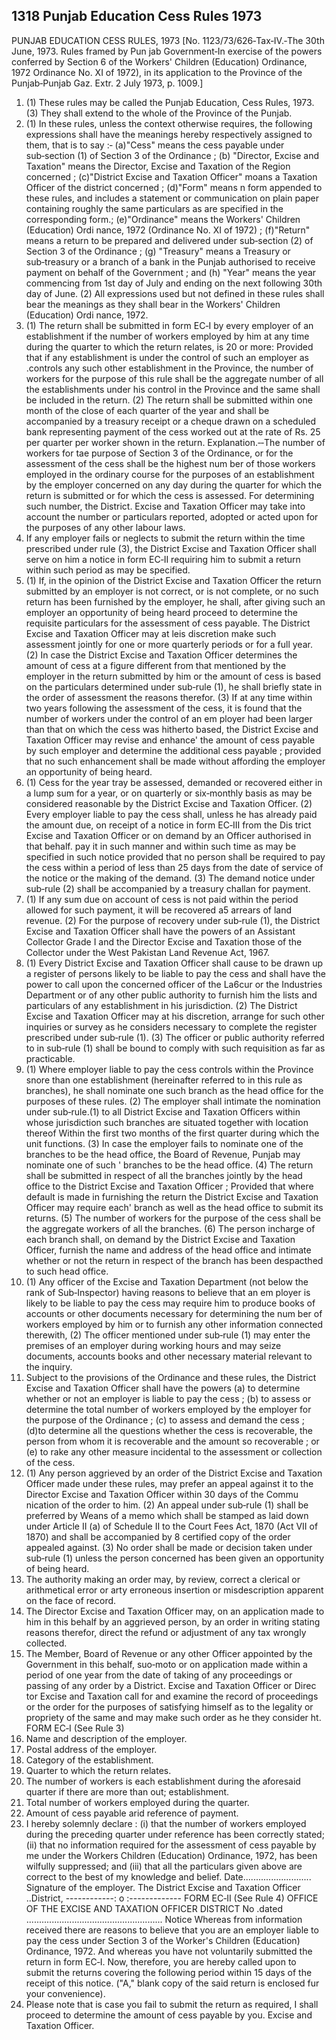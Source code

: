## 1318 Punjab Education Cess Rules 1973
 
PUNJAB EDUCATION CESS RULES, 1973
[No. 1123/73/626‑Tax‑IV.‑The 30th June, 1973. Rules framed by Pun jab Government‑In exercise of the powers conferred by Section 6 of the Workers' Children (Education) Ordinance, 1972 Ordinance No. XI of 1972), in its application to the Province of the Punjab‑Punjab Gaz. Extr. 2 July 1973, p. 1009.]

1. (1) These rules may be called the Punjab Education, Cess Rules, 1973.
   (3) They shall extend to the whole of the Province of the Punjab.
2. (1) In these rules, unless the context otherwise requires, the following expressions shall have the meanings hereby respectively assigned to them, that is to say :‑
   (a)"Cess" means the cess payable under sub‑section (1) of Section 3 of the Ordinance ;
   (b) "Director, Excise and Taxation" means the Director, Excise and Taxation of the Region concerned ;
   (c)"District Excise and Taxation Officer" moans a Taxation Officer of the district concerned ;
   (d)"Form" means n form appended to these rules, and includes a statement or communication on plain paper containing roughly the same particulars as are specified in the corresponding form.;
   (e)"Ordinance" means the Workers' Children (Education) Ordi nance, 1972 (Ordinance No. XI of 1972) ;
   (f)"Return" means a return to be prepared and delivered under sub‑section (2) of Section 3 of the Ordinance ;
   (g) "Treasury" means a Treasury or sub‑treasury or a branch of a bank in the Punjab authorised to receive payment on behalf of the Government ; and
   (h) "Year" means the year commencing from 1st day of July and ending on the next following 30th day of June.
   (2) All expressions used but not defined in these rules shall bear the meanings as they shall bear in the Workers' Children (Education) Ordi nance, 1972.
3. (1) The return shall be submitted in form EC‑I by every employer of an establishment if the number of workers employed by him at any time during the quarter to which the return relates, is 20 or more:
   Provided that if any establishment is under the control of such an employer as .controls any such other establishment in the Province, the number of workers for the purpose of this rule shall be the aggregate number of all the establishments under his control in the Province and the same shall be included in the return.
   (2) The return shall be submitted within one month of the close of each quarter of the year and shall be accompanied by a treasury receipt or a cheque drawn on a scheduled bank representing payment of the cess worked out at the rate of Rs. 25 per quarter per worker shown in the return.
   Explanation.‑‑The number of workers for tae purpose of Section 3 of the Ordinance, or for the assessment of the cess shall be the highest num ber of those workers employed in the ordinary course for the purposes of an establishment by the employer concerned on any day during the quarter for which the return is submitted or for which the cess is assessed. For determining such number, the District. Excise and Taxation Officer may take into account the number or particulars reported, adopted or acted upon for the purposes of any other labour laws.
4. If any employer fails or neglects to submit the return within the time prescribed under rule (3), the District Excise and Taxation Officer shall serve on him a notice in form EC‑II requiring him to submit a return within such period as may be specified.
5. (1) If, in the opinion of the District Excise and Taxation Officer the return submitted by an employer is not correct, or is not complete, or no such return has been furnished by the employer, he shall, after giving such an employer an opportunity of being heard proceed to determine the requisite particulars for the assessment of cess payable. The District Excise and Taxation Officer may at leis discretion make such assessment jointly for one or more quarterly periods or for a full year.
   (2) In case the District Excise and Taxation Officer determines the amount of cess at a figure different from that mentioned by the employer in the return submitted by him or the amount of cess is based on the particulars determined under sub‑rule (1), he shall briefly state in the order of assessment the reasons therefor.
   (3) If at any time within two years following the assessment of the cess, it is found that the number of workers under the control of an em ployer had been larger than that on which the cess was hitherto based, the District Excise and Taxation Officer may revise and enhance' the amount of cess payable by such employer and determine the additional cess payable ; provided that no such enhancement shall be made without affording the employer an opportunity of being heard.
6. (1) Cess for the year tray be assessed, demanded or recovered either in a lump sum for a year, or on quarterly or six‑monthly basis as may be considered reasonable by the District Excise and Taxation Officer.
   (2) Every employer liable to pay the cess shall, unless he has already paid the amount due, on receipt of a notice in form EC‑III from the Dis trict Excise and Taxation Officer or on demand by an Officer authorised in that behalf. pay it in such manner and within such time as may be specified in such notice provided that no person shall be required to pay the cess within a period of less than 25 days from the date of service of the notice or the making of the demand.
   (3) The demand notice under sub‑rule (2) shall be accompanied by a treasury challan for payment.
7. (1) If any sum due on account of cess is not paid within the period allowed for such payment, it will be recovered a5 arrears of land revenue.
   (2) For the purpose of recovery under sub‑rule (1), the District Excise and Taxation Officer shall have the powers of an Assistant Collector Grade I and the Director Excise and Taxation those of the Collector under the West Pakistan Land Revenue Act, 1967.
8. (1) Every District Excise and Taxation Officer shall cause to be drawn up a register of persons likely to be liable to pay the cess and shall have the power to call upon the concerned officer of the La6cur or the Industries Department or of any other public authority to furnish him the lists and particulars of any establishment in his jurisdiction.
   (2) The District Excise and Taxation Officer may at his discretion, arrange for such other inquiries or survey as he considers necessary to complete the register prescribed under sub‑rule (1).
   (3) The officer or public authority referred to in sub‑rule (1) shall be bound to comply with such requisition as far as practicable.
9. (1) Where employer liable to pay the cess controls within the Province snore than one establishment (hereinafter referred to in this rule as branches), he shall nominate one such branch as the head office for the purposes of these rules.
   (2) The employer shall intimate the nomination under sub‑rule.(1) to all District Excise and Taxation Officers within whose jurisdiction such branches are situated together with location thereof Within the first two months of the first quarter during which the unit functions.
   (3) In case the employer fails to nominate one of the branches to be the head office, the Board of Revenue, Punjab may nominate one of such ' branches to be the head office.
   (4) The return shall be submitted in respect of all the branches jointly by the head office to the District Excise and Taxation Officer ;
   Provided that where default is made in furnishing the return the District Excise and Taxation Officer may require each' branch as well as the head office to submit its returns.
   (5) The number of workers for the purpose of the cess shall be the aggregate workers of all the branches.
   (6) The person incharge of each branch shall, on demand by the District Excise and Taxation Officer, furnish the name and address of the head office and intimate whether or not the return in respect of the branch has been despacthed to such head office.
10. (1) Any officer of the Excise and Taxation Department (not below the rank of Sub‑Inspector) having reasons to believe that an em ployer is likely to be liable to pay the cess may require him to produce books of accounts or other documents necessary for determining the num ber of workers employed by him or to furnish any other information connected therewith,
    (2) The officer mentioned under sub‑rule (1) may enter the premises of an employer during working hours and may seize documents, accounts books and other necessary material relevant to the inquiry.
11. Subject to the provisions of the Ordinance and these rules, the District Excise and Taxation Officer shall have the powers
    (a) to determine whether or not an employer is liable to pay the cess ;
    (b) to assess or determine the total number of workers employed by the employer for the purpose of the Ordinance ;
    (c) to assess and demand the cess ;
    (d)to determine all the questions whether the cess is recoverable, the person from whom it is recoverable and the amount so recoverable ; or
    (e) to rake any other measure incidental to the assessment or collection of the cess.
12. (1) Any person aggrieved by an order of the District Excise and Taxation Officer made under these rules, may prefer an appeal against it to the Director Excise and Taxation Officer within 30 days of the Commu nication of the order to him.
    (2) An appeal under sub‑rule (1) shall be preferred by Weans of a memo which shall be stamped as laid down under Article II (a) of Schedule II to the Court Fees Act, 1870 (Act VII of 1870) and shall be accompanied by 8 certified copy of the order appealed against.
    (3) No order shall be made or decision taken under sub‑rule (1) unless the person concerned has been given an opportunity of being heard.
13. The authority making an order may, by review, correct a clerical or arithmetical error or arty erroneous insertion or misdescription apparent on the face of record.
14. The Director Excise and Taxation Officer may, on an application made to him in this behalf by an aggrieved person, by an order in writing stating reasons therefor, direct the refund or adjustment of any tax wrongly collected.
15. The Member, Board of Revenue or any other Officer appointed by the Government in this behalf, suo‑moto or on application made within a period of one year from the date of taking of any proceedings or passing of any order by a District. Excise and Taxation Officer or Direc tor Excise and Taxation call for and examine the record of proceedings or the order for the purposes of satisfying himself as to the legality or propriety of the same and may make such order as he they consider ht.
    FORM EC‑I
    (See Rule 3)
16. Name and description of the employer.
17. Postal address of the employer.
18. Category of the establishment.
19. Quarter to which the return relates.
20. The number of workers is each establishment during the aforesaid quarter if there are
    more than out; establishment.
21. Total number of workers employed during the quarter.
22. Amount of cess payable arid reference of payment.
23. I hereby solemnly declare : (i) that the number of workers employed during the preceding quarter under reference has been correctly stated; (ii) that no information required for the assessment of cess payable by me under the Workers Children (Education) Ordinance, 1972, has been wilfully suppressed; and (iii) that all the particulars given above are correct to the best of my knowledge and belief.
    Date........................... Signature of the employer.
    The District Excise and Taxation Officer ..District,
    ------------: o :-------------
    FORM EC‑II
    (See Rule 4)
    OFFICE OF THE EXCISE AND TAXATION OFFICER DISTRICT
    No .dated ......................................................
    Notice
    Whereas from information received there are reasons to believe that you are an employer liable to pay the cess under Section 3 of the Worker's Children (Education) Ordinance, 1972.
    And whereas you have not voluntarily submitted the return in form EC‑I.
    Now, therefore, you are hereby called upon to submit the returns covering the following period within 15 days of the receipt of this notice. ("A," blank copy of the said return is enclosed fur your convenience).
24. Please note that is case you fail to submit the return as required, I shall proceed to determine the amount of cess payable by you.
    Excise and Taxation Officer.

